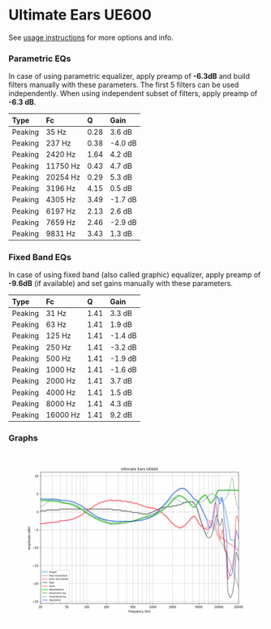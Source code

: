 # Ultimate Ears UE600
See [usage instructions](https://github.com/jaakkopasanen/AutoEq#usage) for more options and info.

### Parametric EQs
In case of using parametric equalizer, apply preamp of **-6.3dB** and build filters manually
with these parameters. The first 5 filters can be used independently.
When using independent subset of filters, apply preamp of **-6.3 dB**.

| Type    | Fc       |    Q | Gain    |
|:--------|:---------|:-----|:--------|
| Peaking | 35 Hz    | 0.28 | 3.6 dB  |
| Peaking | 237 Hz   | 0.38 | -4.0 dB |
| Peaking | 2420 Hz  | 1.64 | 4.2 dB  |
| Peaking | 11750 Hz | 0.43 | 4.7 dB  |
| Peaking | 20254 Hz | 0.29 | 5.3 dB  |
| Peaking | 3196 Hz  | 4.15 | 0.5 dB  |
| Peaking | 4305 Hz  | 3.49 | -1.7 dB |
| Peaking | 6197 Hz  | 2.13 | 2.6 dB  |
| Peaking | 7659 Hz  | 2.46 | -2.9 dB |
| Peaking | 9831 Hz  | 3.43 | 1.3 dB  |

### Fixed Band EQs
In case of using fixed band (also called graphic) equalizer, apply preamp of **-9.6dB**
(if available) and set gains manually with these parameters.

| Type    | Fc       |    Q | Gain    |
|:--------|:---------|:-----|:--------|
| Peaking | 31 Hz    | 1.41 | 3.3 dB  |
| Peaking | 63 Hz    | 1.41 | 1.9 dB  |
| Peaking | 125 Hz   | 1.41 | -1.4 dB |
| Peaking | 250 Hz   | 1.41 | -3.2 dB |
| Peaking | 500 Hz   | 1.41 | -1.9 dB |
| Peaking | 1000 Hz  | 1.41 | -1.6 dB |
| Peaking | 2000 Hz  | 1.41 | 3.7 dB  |
| Peaking | 4000 Hz  | 1.41 | 1.5 dB  |
| Peaking | 8000 Hz  | 1.41 | 4.3 dB  |
| Peaking | 16000 Hz | 1.41 | 9.2 dB  |

### Graphs
![](./Ultimate%20Ears%20UE600.png)
